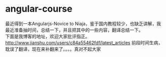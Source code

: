 # angular-course
最近得到一本Angularjs-Novice to Niaja，鉴于国内教程较少，也缺乏讲解，我最近准备抽时间，总结一下，并且把其中的一些内容，翻译总结一下。<br>
下面是我博客的地址，欢迎大家批评指正。http://www.jianshu.com/users/c84a55462fdf/latest_articles
前段时间生病，耽误了翻译，现在来补翻来了。。。。真对不起大家
